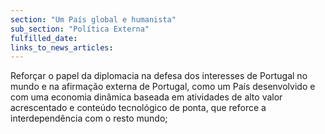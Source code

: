 ```yaml
---
section: "Um País global e humanista"
sub_section: "Política Externa"
fulfilled_date:
links_to_news_articles:
---
```


Reforçar o papel da diplomacia na defesa dos interesses de Portugal no mundo e na afirmação externa de Portugal, como um País desenvolvido e com uma economia dinâmica baseada em atividades de alto valor acrescentado e conteúdo tecnológico de ponta, que reforce a interdependência com o resto mundo;